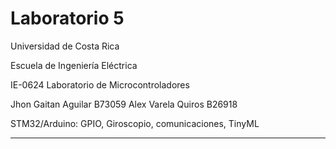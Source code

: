# Laboratorio 5
Universidad de Costa Rica

Escuela de Ingeniería Eléctrica

IE-0624 Laboratorio de Microcontroladores

Jhon Gaitan Aguilar B73059
Alex Varela Quiros  B26918

STM32/Arduino: GPIO, Giroscopio, comunicaciones, TinyML

---
